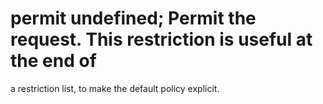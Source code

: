 # permit undefined; Permit the request. This restriction is useful at the end of
a restriction list, to make the default policy explicit.